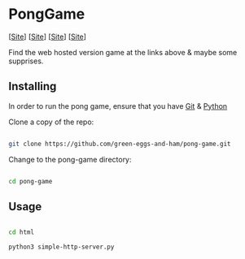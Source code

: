 # PongGame

[[Site](http://pongg.gq)]
[[Site](http://pongg.ga)]
[[Site](http://pongg.tk)]
[[Site](http://pongg.gq)]

Find the web hosted version game at the links above & maybe some supprises.

## Installing

In order to run the pong game, ensure that you have [Git](https://git-scm.com/downloads) & [Python](https://www.python.org/downloads)

Clone a copy of the repo:

```bash

git clone https://github.com/green-eggs-and-ham/pong-game.git

```

Change to the pong-game directory:

```bash

cd pong-game

```

## Usage

```bash

cd html

python3 simple-http-server.py

```
